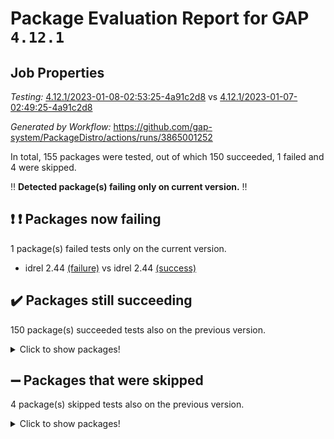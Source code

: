# Package Evaluation Report for GAP `4.12.1`

## Job Properties

*Testing:* [4.12.1/2023-01-08-02:53:25-4a91c2d8](https://github.com/gap-system/PackageDistro/blob/data/reports/4.12.1/2023-01-08-02:53:25-4a91c2d8) vs [4.12.1/2023-01-07-02:49:25-4a91c2d8](https://github.com/gap-system/PackageDistro/blob/data/reports/4.12.1/2023-01-07-02:49:25-4a91c2d8)

*Generated by Workflow:* https://github.com/gap-system/PackageDistro/actions/runs/3865001252

In total, 155 packages were tested, out of which 150 succeeded, 1 failed and 4 were skipped.

:bangbang: **Detected package(s) failing only on current version.** :bangbang:

## :exclamation: :exclamation: Packages now failing

1 package(s) failed tests only on the current version.
- idrel 2.44 [(failure)](https://github.com/gap-system/PackageDistro/actions/runs/3865001252/jobs/6588300984) vs idrel 2.44 [(success)](https://github.com/gap-system/PackageDistro/actions/runs/3859991958/jobs/6580128969)

## :heavy_check_mark: Packages still succeeding

150 package(s) succeeded tests also on the previous version.
<details><summary>Click to show packages!</summary>

- 4ti2interface 2022.09-01 [(success)](https://github.com/gap-system/PackageDistro/actions/runs/3865001252/jobs/6588296697)
- ace 5.6.2 [(success)](https://github.com/gap-system/PackageDistro/actions/runs/3865001252/jobs/6588296753)
- aclib 1.3.2 [(success)](https://github.com/gap-system/PackageDistro/actions/runs/3865001252/jobs/6588296807)
- agt 0.3.1 [(success)](https://github.com/gap-system/PackageDistro/actions/runs/3865001252/jobs/6588296857)
- alnuth 3.2.1 [(success)](https://github.com/gap-system/PackageDistro/actions/runs/3865001252/jobs/6588296921)
- anupq 3.3.0 [(success)](https://github.com/gap-system/PackageDistro/actions/runs/3865001252/jobs/6588296975)
- atlasrep 2.1.6 [(success)](https://github.com/gap-system/PackageDistro/actions/runs/3865001252/jobs/6588297050)
- autodoc 2022.10.20 [(success)](https://github.com/gap-system/PackageDistro/actions/runs/3865001252/jobs/6588297095)
- automata 1.15 [(success)](https://github.com/gap-system/PackageDistro/actions/runs/3865001252/jobs/6588297159)
- automgrp 1.3.2 [(success)](https://github.com/gap-system/PackageDistro/actions/runs/3865001252/jobs/6588297204)
- autpgrp 1.11 [(success)](https://github.com/gap-system/PackageDistro/actions/runs/3865001252/jobs/6588297248)
- cap 2022.12-15 [(success)](https://github.com/gap-system/PackageDistro/actions/runs/3865001252/jobs/6588297298)
- caratinterface 2.3.4 [(success)](https://github.com/gap-system/PackageDistro/actions/runs/3865001252/jobs/6588297328)
- cddinterface 2022.11.01 [(success)](https://github.com/gap-system/PackageDistro/actions/runs/3865001252/jobs/6588297373)
- circle 1.6.5 [(success)](https://github.com/gap-system/PackageDistro/actions/runs/3865001252/jobs/6588297408)
- classicpres 1.22 [(success)](https://github.com/gap-system/PackageDistro/actions/runs/3865001252/jobs/6588297440)
- cohomolo 1.6.11 [(success)](https://github.com/gap-system/PackageDistro/actions/runs/3865001252/jobs/6588297479)
- congruence 1.2.4 [(success)](https://github.com/gap-system/PackageDistro/actions/runs/3865001252/jobs/6588297532)
- corelg 1.56 [(success)](https://github.com/gap-system/PackageDistro/actions/runs/3865001252/jobs/6588297562)
- crime 1.6 [(success)](https://github.com/gap-system/PackageDistro/actions/runs/3865001252/jobs/6588297603)
- crisp 1.4.6 [(success)](https://github.com/gap-system/PackageDistro/actions/runs/3865001252/jobs/6588297635)
- crypting 0.10.4 [(success)](https://github.com/gap-system/PackageDistro/actions/runs/3865001252/jobs/6588297682)
- cryst 4.1.25 [(success)](https://github.com/gap-system/PackageDistro/actions/runs/3865001252/jobs/6588297716)
- crystcat 1.1.10 [(success)](https://github.com/gap-system/PackageDistro/actions/runs/3865001252/jobs/6588297747)
- ctbllib 1.3.4 [(success)](https://github.com/gap-system/PackageDistro/actions/runs/3865001252/jobs/6588297781)
- cubefree 1.19 [(success)](https://github.com/gap-system/PackageDistro/actions/runs/3865001252/jobs/6588297814)
- curlinterface 2.3.1 [(success)](https://github.com/gap-system/PackageDistro/actions/runs/3865001252/jobs/6588297842)
- cvec 2.7.6 [(success)](https://github.com/gap-system/PackageDistro/actions/runs/3865001252/jobs/6588297870)
- datastructures 0.3.0 [(success)](https://github.com/gap-system/PackageDistro/actions/runs/3865001252/jobs/6588297915)
- deepthought 1.0.6 [(success)](https://github.com/gap-system/PackageDistro/actions/runs/3865001252/jobs/6588297953)
- design 1.7 [(success)](https://github.com/gap-system/PackageDistro/actions/runs/3865001252/jobs/6588298006)
- difsets 2.3.1 [(success)](https://github.com/gap-system/PackageDistro/actions/runs/3865001252/jobs/6588298062)
- digraphs 1.6.1 [(success)](https://github.com/gap-system/PackageDistro/actions/runs/3865001252/jobs/6588298133)
- edim 1.3.6 [(success)](https://github.com/gap-system/PackageDistro/actions/runs/3865001252/jobs/6588298180)
- example 4.3.3 [(success)](https://github.com/gap-system/PackageDistro/actions/runs/3865001252/jobs/6588298247)
- examplesforhomalg 2022.11-01 [(success)](https://github.com/gap-system/PackageDistro/actions/runs/3865001252/jobs/6588298299)
- factint 1.6.3 [(success)](https://github.com/gap-system/PackageDistro/actions/runs/3865001252/jobs/6588298351)
- ferret 1.0.9 [(success)](https://github.com/gap-system/PackageDistro/actions/runs/3865001252/jobs/6588298454)
- fga 1.4.0 [(success)](https://github.com/gap-system/PackageDistro/actions/runs/3865001252/jobs/6588298513)
- fining 1.5.4 [(success)](https://github.com/gap-system/PackageDistro/actions/runs/3865001252/jobs/6588298576)
- float 1.0.3 [(success)](https://github.com/gap-system/PackageDistro/actions/runs/3865001252/jobs/6588298645)
- format 1.4.3 [(success)](https://github.com/gap-system/PackageDistro/actions/runs/3865001252/jobs/6588298716)
- forms 1.2.9 [(success)](https://github.com/gap-system/PackageDistro/actions/runs/3865001252/jobs/6588298783)
- fplsa 1.2.6 [(success)](https://github.com/gap-system/PackageDistro/actions/runs/3865001252/jobs/6588298884)
- fr 2.4.12 [(success)](https://github.com/gap-system/PackageDistro/actions/runs/3865001252/jobs/6588298975)
- francy 1.2.5 [(success)](https://github.com/gap-system/PackageDistro/actions/runs/3865001252/jobs/6588299075)
- fwtree 1.3 [(success)](https://github.com/gap-system/PackageDistro/actions/runs/3865001252/jobs/6588299152)
- gapdoc 1.6.6 [(success)](https://github.com/gap-system/PackageDistro/actions/runs/3865001252/jobs/6588299254)
- gauss 2022.12-01 [(success)](https://github.com/gap-system/PackageDistro/actions/runs/3865001252/jobs/6588299347)
- gaussforhomalg 2022.08-03 [(success)](https://github.com/gap-system/PackageDistro/actions/runs/3865001252/jobs/6588299470)
- gbnp 1.0.5 [(success)](https://github.com/gap-system/PackageDistro/actions/runs/3865001252/jobs/6588299574)
- generalizedmorphismsforcap 2022.12-01 [(success)](https://github.com/gap-system/PackageDistro/actions/runs/3865001252/jobs/6588299674)
- genss 1.6.8 [(success)](https://github.com/gap-system/PackageDistro/actions/runs/3865001252/jobs/6588299816)
- gradedmodules 2022.09-02 [(success)](https://github.com/gap-system/PackageDistro/actions/runs/3865001252/jobs/6588299906)
- gradedringforhomalg 2022.11-01 [(success)](https://github.com/gap-system/PackageDistro/actions/runs/3865001252/jobs/6588300003)
- grape 4.9.0 [(success)](https://github.com/gap-system/PackageDistro/actions/runs/3865001252/jobs/6588300089)
- groupoids 1.71 [(success)](https://github.com/gap-system/PackageDistro/actions/runs/3865001252/jobs/6588300171)
- grpconst 2.6.3 [(success)](https://github.com/gap-system/PackageDistro/actions/runs/3865001252/jobs/6588300268)
- guarana 0.96.3 [(success)](https://github.com/gap-system/PackageDistro/actions/runs/3865001252/jobs/6588300348)
- guava 3.18 [(success)](https://github.com/gap-system/PackageDistro/actions/runs/3865001252/jobs/6588300449)
- hap 1.48 [(success)](https://github.com/gap-system/PackageDistro/actions/runs/3865001252/jobs/6588300542)
- hapcryst 0.1.15 [(success)](https://github.com/gap-system/PackageDistro/actions/runs/3865001252/jobs/6588300620)
- hecke 1.5.3 [(success)](https://github.com/gap-system/PackageDistro/actions/runs/3865001252/jobs/6588300704)
- help 3.5 [(success)](https://github.com/gap-system/PackageDistro/actions/runs/3865001252/jobs/6588300770)
- homalg 2022.12-02 [(success)](https://github.com/gap-system/PackageDistro/actions/runs/3865001252/jobs/6588300845)
- homalgtocas 2022.11-02 [(success)](https://github.com/gap-system/PackageDistro/actions/runs/3865001252/jobs/6588300915)
- images 1.3.1 [(success)](https://github.com/gap-system/PackageDistro/actions/runs/3865001252/jobs/6588301054)
- intpic 0.3.0 [(success)](https://github.com/gap-system/PackageDistro/actions/runs/3865001252/jobs/6588301122)
- io 4.8.0 [(success)](https://github.com/gap-system/PackageDistro/actions/runs/3865001252/jobs/6588301188)
- io_forhomalg 2022.11-01 [(success)](https://github.com/gap-system/PackageDistro/actions/runs/3865001252/jobs/6588301252)
- irredsol 1.4.4 [(success)](https://github.com/gap-system/PackageDistro/actions/runs/3865001252/jobs/6588301298)
- json 2.1.1 [(success)](https://github.com/gap-system/PackageDistro/actions/runs/3865001252/jobs/6588301355)
- jupyterkernel 1.4.1 [(success)](https://github.com/gap-system/PackageDistro/actions/runs/3865001252/jobs/6588301416)
- jupyterviz 1.5.6 [(success)](https://github.com/gap-system/PackageDistro/actions/runs/3865001252/jobs/6588301467)
- kan 1.34 [(success)](https://github.com/gap-system/PackageDistro/actions/runs/3865001252/jobs/6588301520)
- kbmag 1.5.11 [(success)](https://github.com/gap-system/PackageDistro/actions/runs/3865001252/jobs/6588301561)
- laguna 3.9.5 [(success)](https://github.com/gap-system/PackageDistro/actions/runs/3865001252/jobs/6588301610)
- liealgdb 2.2.1 [(success)](https://github.com/gap-system/PackageDistro/actions/runs/3865001252/jobs/6588301659)
- liepring 2.8 [(success)](https://github.com/gap-system/PackageDistro/actions/runs/3865001252/jobs/6588301697)
- liering 2.4.2 [(success)](https://github.com/gap-system/PackageDistro/actions/runs/3865001252/jobs/6588301732)
- linearalgebraforcap 2022.12-04 [(success)](https://github.com/gap-system/PackageDistro/actions/runs/3865001252/jobs/6588301774)
- localizeringforhomalg 2022.11-01 [(success)](https://github.com/gap-system/PackageDistro/actions/runs/3865001252/jobs/6588301813)
- loops 3.4.3 [(success)](https://github.com/gap-system/PackageDistro/actions/runs/3865001252/jobs/6588301859)
- lpres 1.0.3 [(success)](https://github.com/gap-system/PackageDistro/actions/runs/3865001252/jobs/6588301903)
- majoranaalgebras 1.5.1 [(success)](https://github.com/gap-system/PackageDistro/actions/runs/3865001252/jobs/6588301942)
- mapclass 1.4.6 [(success)](https://github.com/gap-system/PackageDistro/actions/runs/3865001252/jobs/6588301974)
- matgrp 0.70 [(success)](https://github.com/gap-system/PackageDistro/actions/runs/3865001252/jobs/6588302011)
- matricesforhomalg 2022.12-01 [(success)](https://github.com/gap-system/PackageDistro/actions/runs/3865001252/jobs/6588302047)
- modisom 2.5.3 [(success)](https://github.com/gap-system/PackageDistro/actions/runs/3865001252/jobs/6588302091)
- modulepresentationsforcap 2022.12-01 [(success)](https://github.com/gap-system/PackageDistro/actions/runs/3865001252/jobs/6588302136)
- modules 2022.11-01 [(success)](https://github.com/gap-system/PackageDistro/actions/runs/3865001252/jobs/6588302190)
- monoidalcategories 2022.12-01 [(success)](https://github.com/gap-system/PackageDistro/actions/runs/3865001252/jobs/6588302238)
- nconvex 2022.09-01 [(success)](https://github.com/gap-system/PackageDistro/actions/runs/3865001252/jobs/6588302279)
- nilmat 1.4.2 [(success)](https://github.com/gap-system/PackageDistro/actions/runs/3865001252/jobs/6588302320)
- nock 1.5 [(success)](https://github.com/gap-system/PackageDistro/actions/runs/3865001252/jobs/6588302372)
- normalizinterface 1.3.5 [(success)](https://github.com/gap-system/PackageDistro/actions/runs/3865001252/jobs/6588302426)
- nq 2.5.9 [(success)](https://github.com/gap-system/PackageDistro/actions/runs/3865001252/jobs/6588302470)
- numericalsgps 1.3.1 [(success)](https://github.com/gap-system/PackageDistro/actions/runs/3865001252/jobs/6588302513)
- openmath 11.5.2 [(success)](https://github.com/gap-system/PackageDistro/actions/runs/3865001252/jobs/6588302563)
- orb 4.9.0 [(success)](https://github.com/gap-system/PackageDistro/actions/runs/3865001252/jobs/6588302615)
- packagemanager 1.3.2 [(success)](https://github.com/gap-system/PackageDistro/actions/runs/3865001252/jobs/6588302669)
- patternclass 2.4.3 [(success)](https://github.com/gap-system/PackageDistro/actions/runs/3865001252/jobs/6588302714)
- permut 2.0.4 [(success)](https://github.com/gap-system/PackageDistro/actions/runs/3865001252/jobs/6588302766)
- polenta 1.3.10 [(success)](https://github.com/gap-system/PackageDistro/actions/runs/3865001252/jobs/6588302829)
- polymaking 0.8.6 [(success)](https://github.com/gap-system/PackageDistro/actions/runs/3865001252/jobs/6588302866)
- primgrp 3.4.3 [(success)](https://github.com/gap-system/PackageDistro/actions/runs/3865001252/jobs/6588302905)
- profiling 2.5.2 [(success)](https://github.com/gap-system/PackageDistro/actions/runs/3865001252/jobs/6588302962)
- qpa 1.34 [(success)](https://github.com/gap-system/PackageDistro/actions/runs/3865001252/jobs/6588302998)
- quagroup 1.8.3 [(success)](https://github.com/gap-system/PackageDistro/actions/runs/3865001252/jobs/6588303039)
- radiroot 2.9 [(success)](https://github.com/gap-system/PackageDistro/actions/runs/3865001252/jobs/6588303081)
- rcwa 4.7.1 [(success)](https://github.com/gap-system/PackageDistro/actions/runs/3865001252/jobs/6588303127)
- rds 1.8 [(success)](https://github.com/gap-system/PackageDistro/actions/runs/3865001252/jobs/6588303176)
- recog 1.4.2 [(success)](https://github.com/gap-system/PackageDistro/actions/runs/3865001252/jobs/6588303214)
- repndecomp 1.3.0 [(success)](https://github.com/gap-system/PackageDistro/actions/runs/3865001252/jobs/6588303260)
- repsn 3.1.0 [(success)](https://github.com/gap-system/PackageDistro/actions/runs/3865001252/jobs/6588303315)
- resclasses 4.7.3 [(success)](https://github.com/gap-system/PackageDistro/actions/runs/3865001252/jobs/6588303369)
- ringsforhomalg 2022.11-01 [(success)](https://github.com/gap-system/PackageDistro/actions/runs/3865001252/jobs/6588303415)
- sco 2022.09-01 [(success)](https://github.com/gap-system/PackageDistro/actions/runs/3865001252/jobs/6588303479)
- scscp 2.4.0 [(success)](https://github.com/gap-system/PackageDistro/actions/runs/3865001252/jobs/6588303519)
- semigroups 5.2.0 [(success)](https://github.com/gap-system/PackageDistro/actions/runs/3865001252/jobs/6588303561)
- sglppow 2.3 [(success)](https://github.com/gap-system/PackageDistro/actions/runs/3865001252/jobs/6588303598)
- sgpviz 0.999.5 [(success)](https://github.com/gap-system/PackageDistro/actions/runs/3865001252/jobs/6588303644)
- simpcomp 2.1.14 [(success)](https://github.com/gap-system/PackageDistro/actions/runs/3865001252/jobs/6588303683)
- singular 2022.09.23 [(success)](https://github.com/gap-system/PackageDistro/actions/runs/3865001252/jobs/6588303729)
- sl2reps 1.1 [(success)](https://github.com/gap-system/PackageDistro/actions/runs/3865001252/jobs/6588303819)
- sla 1.5.3 [(success)](https://github.com/gap-system/PackageDistro/actions/runs/3865001252/jobs/6588303880)
- smallgrp 1.5.1 [(success)](https://github.com/gap-system/PackageDistro/actions/runs/3865001252/jobs/6588303946)
- smallsemi 0.6.13 [(success)](https://github.com/gap-system/PackageDistro/actions/runs/3865001252/jobs/6588303997)
- sonata 2.9.6 [(success)](https://github.com/gap-system/PackageDistro/actions/runs/3865001252/jobs/6588304047)
- sophus 1.27 [(success)](https://github.com/gap-system/PackageDistro/actions/runs/3865001252/jobs/6588304112)
- spinsym 1.5.2 [(success)](https://github.com/gap-system/PackageDistro/actions/runs/3865001252/jobs/6588304176)
- standardff 0.9.4 [(success)](https://github.com/gap-system/PackageDistro/actions/runs/3865001252/jobs/6588304237)
- symbcompcc 1.3.2 [(success)](https://github.com/gap-system/PackageDistro/actions/runs/3865001252/jobs/6588304321)
- thelma 1.3 [(success)](https://github.com/gap-system/PackageDistro/actions/runs/3865001252/jobs/6588304423)
- tomlib 1.2.9 [(success)](https://github.com/gap-system/PackageDistro/actions/runs/3865001252/jobs/6588304498)
- toolsforhomalg 2022.12-01 [(success)](https://github.com/gap-system/PackageDistro/actions/runs/3865001252/jobs/6588304585)
- toric 1.9.5 [(success)](https://github.com/gap-system/PackageDistro/actions/runs/3865001252/jobs/6588304704)
- toricvarieties 2022.07.13 [(success)](https://github.com/gap-system/PackageDistro/actions/runs/3865001252/jobs/6588304781)
- transgrp 3.6.3 [(success)](https://github.com/gap-system/PackageDistro/actions/runs/3865001252/jobs/6588304863)
- ugaly 4.0.3 [(success)](https://github.com/gap-system/PackageDistro/actions/runs/3865001252/jobs/6588304946)
- unipot 1.5 [(success)](https://github.com/gap-system/PackageDistro/actions/runs/3865001252/jobs/6588305031)
- unitlib 4.1.0 [(success)](https://github.com/gap-system/PackageDistro/actions/runs/3865001252/jobs/6588305127)
- utils 0.81 [(success)](https://github.com/gap-system/PackageDistro/actions/runs/3865001252/jobs/6588305250)
- uuid 0.7 [(success)](https://github.com/gap-system/PackageDistro/actions/runs/3865001252/jobs/6588305350)
- walrus 0.9991 [(success)](https://github.com/gap-system/PackageDistro/actions/runs/3865001252/jobs/6588305440)
- wedderga 4.10.2 [(success)](https://github.com/gap-system/PackageDistro/actions/runs/3865001252/jobs/6588305532)
- xmod 2.88 [(success)](https://github.com/gap-system/PackageDistro/actions/runs/3865001252/jobs/6588305609)
- xmodalg 1.23 [(success)](https://github.com/gap-system/PackageDistro/actions/runs/3865001252/jobs/6588305734)
- yangbaxter 0.10.2 [(success)](https://github.com/gap-system/PackageDistro/actions/runs/3865001252/jobs/6588305827)
- zeromqinterface 0.14 [(success)](https://github.com/gap-system/PackageDistro/actions/runs/3865001252/jobs/6588305915)
</details>

## :heavy_minus_sign: Packages that were skipped

4 package(s) skipped tests also on the previous version.
<details><summary>Click to show packages!</summary>

- browse 1.8.19 [(skipped)](https://github.com/gap-system/PackageDistro/actions/runs/3865001252/jobs/6588204583)
- itc 1.5.1 [(skipped)](https://github.com/gap-system/PackageDistro/actions/runs/3865001252/jobs/6588204583)
- polycyclic 2.16 [(skipped)](https://github.com/gap-system/PackageDistro/actions/runs/3865001252/jobs/6588204583)
- xgap 4.31 [(skipped)](https://github.com/gap-system/PackageDistro/actions/runs/3865001252/jobs/6588204583)
</details>

